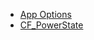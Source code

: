 - [App Options](https://github.com/RandyGaul/cute_framework/blob/master/docs/app/app_options.md)
- [CF_PowerState](https://github.com/RandyGaul/cute_framework/blob/master/docs/app/cf_powerstate.md)


